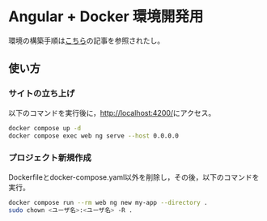 # Angular + Docker 環境開発用 

環境の構築手順は[こちら](https://qiita.com/shi-tak/items/5dce7932dd081ecb89d4)の記事を参照されたし。

## 使い方

### サイトの立ち上げ

以下のコマンドを実行後に，<http://localhost:4200/>にアクセス。

```sh
docker compose up -d
docker compose exec web ng serve --host 0.0.0.0
```

### プロジェクト新規作成

Dockerfileとdocker-compose.yaml以外を削除し，その後，以下のコマンドを実行。

```sh
docker compose run --rm web ng new my-app --directory .
sudo chown <ユーザ名>:<ユーザ名> -R .
```
